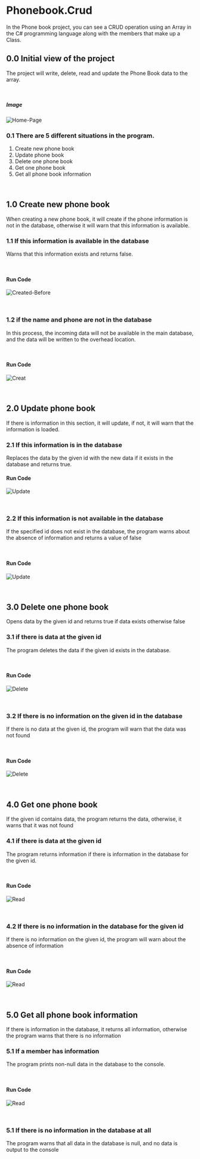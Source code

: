# Phonebook.Crud
In the Phone book project, you can see a
CRUD operation using an Array in the C# programming language along with the members that make up a Class.

## **0.0 Initial view of the project**
The project will write, delete, read and
update the Phone Book data to the array.

<br>

##### **Image**
![Home-Page](/Images/home-page1.png)
<br>

### **0.1 There are 5 different situations in the program.**
1. Create new phone book
2. Update phone book
3. Delete one phone book
4. Get one phone book
5. Get all phone book information

<br>

## **1.0 Create new phone book**
When creating a new phone book,
it will create if the phone information
is not in the database, otherwise it will
warn that this information is available.


### **1.1 If this information is available in the database**
Warns that this information exists and returns false.

<br>

#### **Run Code**
![Created-Before](/Images/Gif/created-before-update.gif)

<br>

### **1.2 if the name and phone are not in the database**
In this process, the incoming data will not be available
in the main database, and the data will be written to the
overhead location.

<br>

#### **Run Code**
![Creat](/Images/Gif/created-update.gif)

<br>

## **2.0 Update phone book**
If there is information in this section,
it will update, if not, it will warn that
the information is loaded.

### **2.1 If this information is in the database**
Replaces the data by the given id with the new data if
it exists in the database and returns true.
<br>

#### **Run Code**
![Update](/Images/Gif/update-one1.gif)

<br>

### **2.2 If this information is not available in the database**
If the specified id does not exist in the database, the program
warns about the absence of information and returns a value of false

<br>

#### **Run Code**
![Update](/Images/Gif/update-two1.gif)

<br>

## **3.0 Delete one phone book**
Opens data by the given id and returns
true if data exists otherwise false

### **3.1 if there is data at the given id**
The program deletes the data if the given id
exists in the database.

<br>

#### **Run Code**
![Delete](/Images/Gif/deleted-one1.gif)

<br>

### **3.2 If there is no information on the given id in the database**
If there is no data at the given id, the program will warn that the
data was not found

<br>

#### **Run Code**
![Delete](/Images/Gif/deleted-two1.gif)

<br>

## **4.0 Get one phone book**
If the given id contains data,
the program returns the data,
otherwise, it warns that it was not found

### **4.1 if there is data at the given id**
The program returns information if there is
information in the database for the given id.

<br>

#### **Run Code**
![Read](/Images/Gif/read-one1.gif)

<br>

### **4.2 If there is no information in the database for the given id**
If there is no information on the given id, the program will warn
about the absence of information

<br>

#### **Run Code**
![Read](/Images/Gif/read-two1.gif)

<br>

## **5.0 Get all phone book information**
If there is information in the database,
it returns all information, otherwise the
program warns that there is no information

### **5.1 If a member has information**
The program prints non-null data in the
database to the console.

<br>

#### **Run Code**
![Read](/Images/Gif/read-all-one1.gif)

<br>

### **5.1 If there is no information in the database at all**
The program warns that all data in the database is null,
and no data is output to the console

<br>
